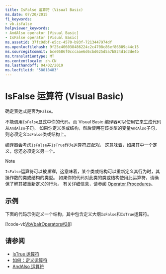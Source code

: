```yaml
---
title: IsFalse 运算符 (Visual Basic)
ms.date: 07/20/2015
f1_keywords:
- vb.isfalse
helpviewer_keywords:
- AndAlso operator [Visual Basic]
- IsFalse operator [Visual Basic]
ms.assetid: 37fc9dbf-e5cc-4570-b93f-7213447974df
ms.openlocfilehash: 9f25c406038486224c2c4708c86ef86889c44c15
ms.sourcegitcommit: bce0586f0cccaae6d6cbd625d5a7b824d1d3de4b
ms.translationtype: MT
ms.contentlocale: zh-CN
ms.lasthandoff: 04/02/2019
ms.locfileid: "58818483"
---
```

# <a name="isfalse-operator-visual-basic"></a>IsFalse 运算符 (Visual Basic)
确定表达式是否为`False`。  
  
 不能调用`IsFalse`显式中你的代码，而 Visual Basic 编译器可以使用它来生成代码从`AndAlso`子句。 如果你定义类或结构，然后使用在该类型的变量`AndAlso`子句，则必须定义`IsFalse`类或结构上。  
  
 编译器会考虑`IsFalse`并`IsTrue`作为运算符*匹配对*。 这意味着，如果其中一个定义，您还必须定义另一个。  
  
> [!NOTE]
>  `IsFalse`运算符可以被*重载*，这意味着，某个类或结构可以重新定义其行为时，其操作数的类或结构的类型。 如果你的代码对此类的类或结构使用此运算符，请确保了解其被重新定义的行为。 有关详细信息，请参阅 [Operator Procedures](../../../visual-basic/programming-guide/language-features/procedures/operator-procedures.md)。  
  
## <a name="example"></a>示例  
 下面的代码示例定义一个结构，其中包含定义大纲`IsFalse`和`IsTrue`运算符。  
  
 [!code-vb[VbVbalrOperators#28](~/samples/snippets/visualbasic/VS_Snippets_VBCSharp/VbVbalrOperators/VB/Class1.vb#28)]  
  
## <a name="see-also"></a>请参阅

- [IsTrue 运算符](../../../visual-basic/language-reference/operators/istrue-operator.md)
- [如何：定义运算符](../../../visual-basic/programming-guide/language-features/procedures/how-to-define-an-operator.md)
- [AndAlso 运算符](../../../visual-basic/language-reference/operators/andalso-operator.md)
